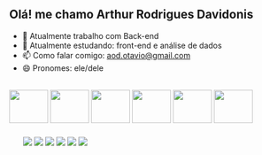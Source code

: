 ## Olá! me chamo Arthur Rodrigues Davidonis


- 🔭 Atualmente trabalho com Back-end
- 🌱 Atualmente estudando: front-end e análise de dados
- 📫 Como falar comigo: aod.otavio@gmail.com
- 😄 Pronomes: ele/dele

<div style="display: inline_block"><br>
  <img align="center"  height="60" width="70" src="https://cdn.jsdelivr.net/gh/devicons/devicon@latest/icons/php/php-original.svg" />
  <img align="center"  height="60" width="70" src="https://cdn.jsdelivr.net/gh/devicons/devicon@latest/icons/laravel/laravel-original.svg" />
  <img align="center"  height="60" width="70" src="https://cdn.jsdelivr.net/gh/devicons/devicon@latest/icons/mysql/mysql-original-wordmark.svg" />
  <img align="center"  height="60" width="70" src="https://cdn.jsdelivr.net/gh/devicons/devicon@latest/icons/html5/html5-original-wordmark.svg" />
  <img align="center"  height="60" width="70" src="https://cdn.jsdelivr.net/gh/devicons/devicon@latest/icons/css3/css3-original-wordmark.svg" />
  <img align="center"  height="60" width="70" src="https://cdn.jsdelivr.net/gh/devicons/devicon@latest/icons/python/python-original.svg" />





 
</div>

<div style="margin: 25px" > 
  <a href="https://www.youtube.com/channel/UC_-uuuZbY0AAt9CViNzvc-Q" target="_blank"><img src="https://img.shields.io/badge/YouTube-FF0000?style=for-the-badge&logo=youtube&logoColor=white" target="_blank"></a>
  <a href="https://instagram.com/rafaballerini" target="_blank"><img src="https://img.shields.io/badge/-Instagram-%23E4405F?style=for-the-badge&logo=instagram&logoColor=white" target="_blank"></a>
 	<a href="https://www.twitch.tv/rafaballerinii" target="_blank"><img src="https://img.shields.io/badge/Twitch-9146FF?style=for-the-badge&logo=twitch&logoColor=white" target="_blank"></a>
 <a href="https://discord.gg/wagxzStdcR" target="_blank"><img src="https://img.shields.io/badge/Discord-7289DA?style=for-the-badge&logo=discord&logoColor=white" target="_blank"></a> 
  <a href = "mailto:contatorafaballerini@gmail.com"><img src="https://img.shields.io/badge/-Gmail-%23333?style=for-the-badge&logo=gmail&logoColor=white" target="_blank"></a>
  <a href="https://www.linkedin.com/in/rafaella-ballerini-45875016a" target="_blank"><img src="https://img.shields.io/badge/-LinkedIn-%230077B5?style=for-the-badge&logo=linkedin&logoColor=white" target="_blank"></a> 
  
</div>



